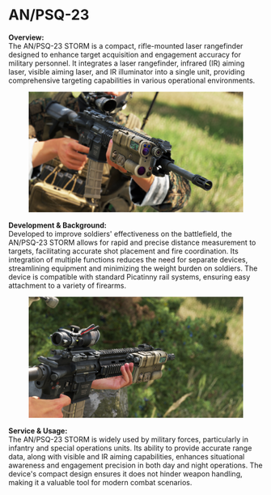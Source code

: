 # AN/PSQ-23

**Overview:**\
The AN/PSQ-23 STORM is a compact, rifle-mounted laser rangefinder designed to enhance target acquisition and engagement accuracy for military personnel. It integrates a laser rangefinder, infrared (IR) aiming laser, visible aiming laser, and IR illuminator into a single unit, providing comprehensive targeting capabilities in various operational environments.

<figure><img src="../../../../.gitbook/assets/PSQ23.jpg" alt=""><figcaption></figcaption></figure>

**Development & Background:**\
Developed to improve soldiers' effectiveness on the battlefield, the AN/PSQ-23 STORM allows for rapid and precise distance measurement to targets, facilitating accurate shot placement and fire coordination. Its integration of multiple functions reduces the need for separate devices, streamlining equipment and minimizing the weight burden on soldiers. The device is compatible with standard Picatinny rail systems, ensuring easy attachment to a variety of firearms.

<figure><img src="../../../../.gitbook/assets/PSQ23-2.jpg" alt=""><figcaption></figcaption></figure>

**Service & Usage:**\
The AN/PSQ-23 STORM is widely used by military forces, particularly in infantry and special operations units. Its ability to provide accurate range data, along with visible and IR aiming capabilities, enhances situational awareness and engagement precision in both day and night operations. The device's compact design ensures it does not hinder weapon handling, making it a valuable tool for modern combat scenarios.
